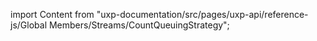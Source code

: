 
import Content from "uxp-documentation/src/pages/uxp-api/reference-js/Global Members/Streams/CountQueuingStrategy";

<Content query="product=photoshop"/>
